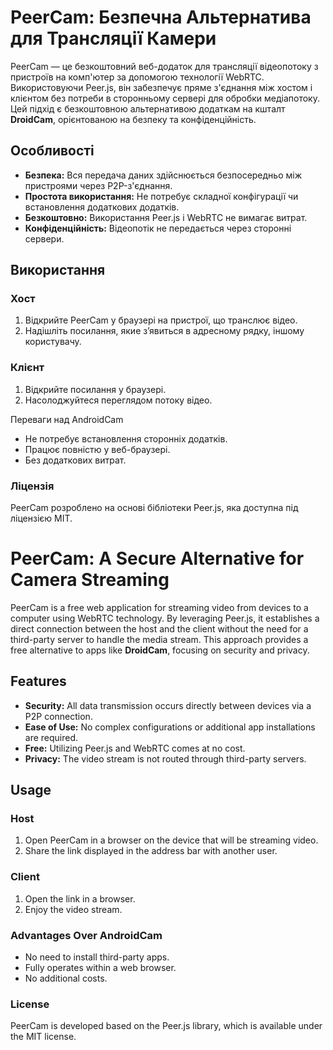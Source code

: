 # PeerCam: Безпечна Альтернатива для Трансляції Камери

PeerCam — це безкоштовний веб-додаток для трансляції відеопотоку з пристроїв на комп'ютер за допомогою технології WebRTC. Використовуючи Peer.js, він забезпечує пряме з'єднання між хостом і клієнтом без потреби в сторонньому сервері для обробки медіапотоку. Цей підхід є безкоштовною альтернативою додаткам на кшталт **DroidCam**, орієнтованою на безпеку та конфіденційність.

## Особливості
- **Безпека:** Вся передача даних здійснюється безпосередньо між пристроями через P2P-з'єднання.
- **Простота використання:** Не потребує складної конфігурації чи встановлення додаткових додатків.
- **Безкоштовно:** Використання Peer.js і WebRTC не вимагає витрат.
- **Конфіденційність:** Відеопотік не передається через сторонні сервери.

## Використання
### Хост
1. Відкрийте PeerCam у браузері на пристрої, що транслює відео.
2. Надішліть посилання, якие з’явиться в адресному рядку, іншому користувачу.

### Клієнт
1. Відкрийте посилання у браузері.
2. Насолоджуйтеся переглядом потоку відео.

Переваги над AndroidCam

- Не потребує встановлення сторонніх додатків.
- Працює повністю у веб-браузері.
- Без додаткових витрат.

### Ліцензія

PeerCam розроблено на основі бібліотеки Peer.js, яка доступна під ліцензією MIT.

# PeerCam: A Secure Alternative for Camera Streaming

PeerCam is a free web application for streaming video from devices to a computer using WebRTC technology. By leveraging Peer.js, it establishes a direct connection between the host and the client without the need for a third-party server to handle the media stream. This approach provides a free alternative to apps like **DroidCam**, focusing on security and privacy.

## Features
- **Security:** All data transmission occurs directly between devices via a P2P connection.
- **Ease of Use:** No complex configurations or additional app installations are required.
- **Free:** Utilizing Peer.js and WebRTC comes at no cost.
- **Privacy:** The video stream is not routed through third-party servers.

## Usage
### Host
1. Open PeerCam in a browser on the device that will be streaming video.
2. Share the link displayed in the address bar with another user.

### Client
1. Open the link in a browser.
2. Enjoy the video stream.

### Advantages Over AndroidCam

- No need to install third-party apps.
- Fully operates within a web browser.
- No additional costs.

### License

PeerCam is developed based on the Peer.js library, which is available under the MIT license.
